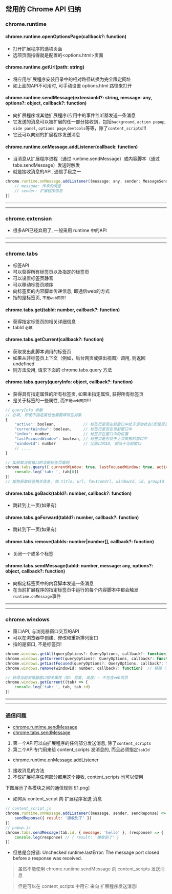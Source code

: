 ## 常用的 Chrome API 归纳

### **chrome.runtime**

#### chrome.runtime.openOptionsPage(callback?: function)

- 打开扩展程序的选项页面
- 选项页面指得就是配置的<options.html>页面

#### chrome.runtime.getUrl(path: string)

- 将应用/扩展程序安装目录中的相对路径转换为完全限定网址
- 如上面的API不可用时, 可手动设置 options.html 路径来打开

#### <span id="runtimeSendMessage">chrome.runtime.sendMessage(extensionId?: string, message: any, options?: object, callback?: function)</span>

- 向扩展程序或其他扩展程序/应用中的事件监听器发送一条消息
- 它发送的消息可以被扩展的任一部分接收到，包括`background`, `action popup`, `side panel`, `options page`,`devtools`等等，除了`content_scripts`!!!
- 它还可以向别的扩展程序发送消息

#### chrome.runtime.onMessage.addListener(callback: function)

- 当消息从扩展程序进程（通过 runtime.sendMessage）或内容脚本（通过 tabs.sendMessage）发送时触发
- 就是接收消息的API, 通信手段之一

```javascript
chrome.runtime.onMessage.addListener((message: any, sender: MessageSender, sendResponse: function) => {
    // messgae: 传来的消息
    // sender: 扩展程序信息
})
```

----
----

### **chrome.extension**

- 很多API已经弃用了, 一般采用 runtime 中的API

----
----

### **chrome.tabs**

- 标签API
- 可以获得所有标签页以及指定的标签页
- 可以设置标签页静音
- 可以移动标签页顺序
- 向标签页的内容脚本传递信息, 即通信web的方式
- 指的是标签页, `不是web网页`!

#### chrome.tabs.get(tabId: number, callback?: function)

- 获得指定标签页的相关详细信息
- tabId `必填`

#### chrome.tabs.getCurrent(callback?: function)

- 获取发出此脚本调用的标签页
- 如果从非标签页上下文（例如，后台网页或弹出视图）调用, 则返回 undefined
- 则方法没用, 请求下面的 chrome.tabs.query 方法

#### <span id="tabsQuery">chrome.tabs.query(queryInfo: object, callback?: function)</span>

- 获得具有指定属性的所有标签页, 如果未指定属性, 获得所有标签页
- 是关于标签的一些属性, 而`不是web网页`!!!

```javascript
// queryInfo 参数
// 必填, 即使不指定属性也需要填写空对象
{
    "active": boolean,            // 标签页是否在其窗口中处于活动状态(即是否是当前标签页)
    "currentWindow": boolean,     // 标签页是否在当前窗口中
    "index": number,              // 标签页在窗口中的位置
    "lastFocusedWindow": boolean, // 标签页是否位于上次聚焦的窗口中
    "windowId": number            // 父窗口的ID, 相当于当前窗口
    // .... 
}

// 如获取当前窗口的当前标签页面则
chrome.tabs.query({ currentWindow: true, lastFocusedWindow: true, active: true }, (tab) => {
    console.log('tab: ', tab[0])
})
// 能狗获取标签相关信息, 如 title, url, favIconUrl, windowId, id, groupId 等等
```

#### chrome.tabs.goBack(tabId?: number, callback?: function)

- 跳转到上一页(如果有)

#### chrome.tabs.goForward(tabId?: number, callback?: function)

- 跳转到下一页(如果有)

#### chrome.tabs.remove(tabIds: number|number[], callback?: function)

- 关闭一个或多个标签

#### <span id="tabsSendMessage">chrome.tabs.sendMessage(tabId: number, message: any, options?: object, callback?: function)</span>

- 向指定标签页中的内容脚本发送一条消息
- 在当前扩展程序的指定标签页中运行的每个内容脚本中都会触发`runtime.onMessage`事件

----
----

### **chrome.windows**

- 窗口API, 与浏览器窗口交互的API
- 可以在浏览器中创建、修改和重新排列窗口
- 指的是窗口, 不是标签页!

```javascript
chrome.windows.getAll(queryOptions?: QueryOptions, callback?: function)  // 获得所有窗口
chrome.windows.getCurrent(queryOptions?: QueryOptions, callback?: function)  // 获得当前窗口
chrome.windows.getLastFocused(queryOptions?: QueryOptions, callback?: function)  // 获得最近获得焦点的窗口, 通常位于顶部的窗口
chrome.windows.remove(windowId: number, callback?: function)  // 移除（关闭）窗口以及其中的所有标签页

// 获得当前浏览器窗口相关属性（如: 宽度, 高度）- 不包含web网页
chrome.windows.getCurrent((tab) => {
    console.log('tab: ', tab, tab.id)
})
```

----
----

### 通信问题

- [chrome.runtime.sendMessage](#user-content-runtimeSendMessage)
- [chrome.tabs.sendMessage](#user-content-tabsSendMessage)

1. 第一个API可以向扩展程序的任何部分发送消息, 除了`content_scripts`
2. 第二个API专门用来给 content_scripts 发消息的, 而且必须指定`tabId`

- chrome.runtime.onMessage.addListener

1. 接收消息的方法
2. 不仅扩展程序任何部分都用这个接收, content_scripts 也可以使用

下图展示了各模块之间的通信规则
![1.png]

- 如何从 content_script 向 扩展程序发送 消息

```javascript
// content_script.js
chrome.runtime.onMessage.addListener((message, sender, sendReponse) => {
    sendReponse({ result: '接收到了' })
})
// popup.js
chrome.tabs.sendMessage(tab.id, { message: 'hello' }, (response) => {
    console.log(response) // { result: '接收到了' }
})
```

- 但总是会报错: Unchecked runtime.lastError: The message port closed before a response was received.

> 虽然不能使用 chrome.runtime.sendMessage 向 content_scripts 发送消息

> 但是可以在 content_scripts 中用它 来向 扩展程序发送消息!

